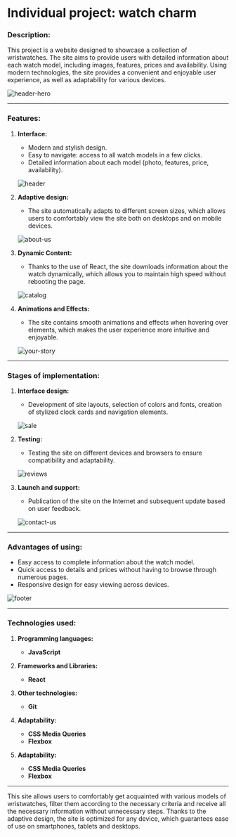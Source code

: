 # Individual project: watch charm

### Description:

This project is a website designed to showcase a collection of wristwatches. The site aims to provide users with detailed information about each watch model, including images, features, prices and availability. Using modern technologies, the site provides a convenient and enjoyable user experience, as well as adaptability for various devices.

![header-hero](./src/img/readme/header-hero.png)

---

### Features:

1. **Interface:**

   - Modern and stylish design.
   - Easy to navigate: access to all watch models in a few clicks.
   - Detailed information about each model (photo, features, price, availability).

   ![header](./src/img/readme/header.png)

2. **Adaptive design:**

   - The site automatically adapts to different screen sizes, which allows users to comfortably view the site both on desktops and on mobile devices.

   ![about-us](./src/img/readme/about-us.png)

3. **Dynamic Content:**

   - Thanks to the use of React, the site downloads information about the watch dynamically, which allows you to maintain high speed without rebooting the page.

   ![catalog](./src/img/readme/catalog.png)

4. **Animations and Effects:**

   - The site contains smooth animations and effects when hovering over elements, which makes the user experience more intuitive and enjoyable.

   ![your-story](./src/img/readme/your-story.png)

---

### Stages of implementation:

1. **Interface design:**

   - Development of site layouts, selection of colors and fonts, creation of stylized clock cards and navigation elements.

   ![sale](./src/img/readme/sale.png)

2. **Testing:**

   - Testing the site on different devices and browsers to ensure compatibility and adaptability.

   ![reviews](./src/img/readme/reviews.png)

3. **Launch and support:**

   - Publication of the site on the Internet and subsequent update based on user feedback.

   ![contact-us](./src/img/readme/contact-us.png)

---

### Advantages of using:

- Easy access to complete information about the watch model.
- Quick access to details and prices without having to browse through numerous pages.
- Responsive design for easy viewing across devices.

![footer](./src/img/readme/footer.png)

---

### Technologies used:

1. **Programming languages:**

   - **JavaScript**

2. **Frameworks and Libraries:**

   - **React**

3. **Other technologies:**

   - **Git**

4. **Adaptability:**
   - **CSS Media Queries**
   - **Flexbox**
  
5. **Adaptability:**
   - **CSS Media Queries**
   - **Flexbox**

---

This site allows users to comfortably get acquainted with various models of wristwatches, filter them according to the necessary criteria and receive all the necessary information without unnecessary steps. Thanks to the adaptive design, the site is optimized for any device, which guarantees ease of use on smartphones, tablets and desktops.


